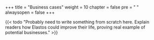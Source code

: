 +++
title = "Business cases"
weight = 10
chapter = false
pre = "<i class='fa ela-page'></i> "
alwaysopen = false
+++

{{< todo "Probably need to write something from scratch here. Explain readers how Elastos could improve their life, proving real example of potential businesses." >}}